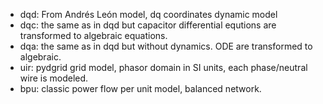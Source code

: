 - dqd: From Andrés León model, dq coordinates dynamic model 
- dqc: the same as in dqd but capacitor differential equtions  are transformed to algebraic equations.
- dqa: the same as in dqd but without dynamics. ODE are transformed to algebraic.
- uir: pydgrid grid model, phasor domain in SI units, each phase/neutral wire is modeled.
- bpu: classic power flow per unit model, balanced network.
